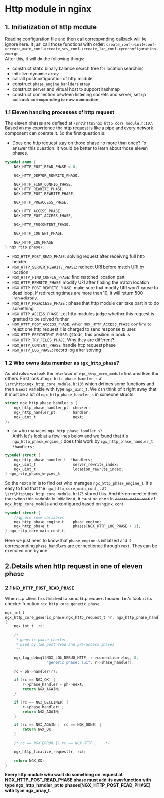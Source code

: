 # Http module in nginx
## 1. Initialization of http module
Reading configuration file and then call corresponding callback will be ignore here. It just call those functions with order: `create_conf->init+conf->create_main_conf->create_srv_conf->create_loc_conf->preconfiguration->merge`.  
After this, it will do the following things:  
- construct static binary balance search tree for location searching  
- initialize dynamic array  
- call all postconfiguration of http module
- construct `phase_engine_hanlders` array
- construct server and virtual host to support hashmap
- construct connection bewteen listening sockets and server, set up callback corresponding to new connection  


### 1.1 Eleven handling processes of http request
The eleven phases are defined at `\src\http\ngx_http_core_module.h:107`. Based on my experience the http request is like a pipe and every network component can operate it. So the first question is:  
- Does one http request stay on those phase no more than once?  To answer this question, it would be better to learn about those eleven phases.  
```c
typedef enum {
    NGX_HTTP_POST_READ_PHASE = 0,

    NGX_HTTP_SERVER_REWRITE_PHASE,

    NGX_HTTP_FIND_CONFIG_PHASE,
    NGX_HTTP_REWRITE_PHASE,
    NGX_HTTP_POST_REWRITE_PHASE,

    NGX_HTTP_PREACCESS_PHASE,

    NGX_HTTP_ACCESS_PHASE,
    NGX_HTTP_POST_ACCESS_PHASE,

    NGX_HTTP_PRECONTENT_PHASE,

    NGX_HTTP_CONTENT_PHASE,

    NGX_HTTP_LOG_PHASE
} ngx_http_phases;
```

- `NGX_HTTP_POST_READ_PHASE`: solving request after receiving full http header  
- `NGX_HTTP_SERVER_REWRITE_PHASE`: redirect URI before match URI by location
- `NGX_HTTP_FIND_CONFIG_PHASE`:  find matched location part
- `NGX_HTTP_REWRITE_PHASE`:  modify URI after finding the match location  
- `NGX_HTTP_POST_REWRITE_PHASE`: make sure that modify URI won't cause to dead loop. If redirecting times are more than 10, it will return 500 immediately.  
- `NGX_HTTP_PREACCESS_PHASE` : phase that http module can take part in to do something  
- `NGX_HTTP_ACCESS_PHASE`: Let http modules judge whether this request is granted to be solved further  
- `NGX_HTTP_POST_ACCESS_PHASE`: when `NGX_HTTP_ACCESS_PHASE` confirm to reject one http request it is charged to send response to user.  
- `NGX_HTTP_PRECONTENT_PHASE`: @todo, this position in book is `NGX_HTTP_TRY_FILES_PHASE`. Why they are different?
- `NGX_HTTP_CONTENT_PHASE`: handle http request phase
- `NGX_HTTP_LOG_PHASE`: record log after solving  


### 1.2 Who owns data member as `ngx_http_phase`?  
As old rules we look the interface of `ngx_http_core_module` first and then the others. First look at `ngx_http_phase_handler_s` at `\src\http\ngx_http_core_module.h:133` which defines some functions and then a `next` variable with type `ngx_uint_t`. We can think of it right away that it must be a lot of `ngx_http_phase_handler_s` in someone structs.   
```c
struct ngx_http_phase_handler_s {
    ngx_http_phase_handler_pt  checker;
    ngx_http_handler_pt        handler;
    ngx_uint_t                 next;
};
``` 
- so who manages `ngx_http_phase_handler_s`?  
Ahhh let's look at a few lines below and we found that it's `ngx_http_phase_engine_t` does this work by `ngx_http_phase_handler_t  *handlers;`.
```c
typedef struct {
    ngx_http_phase_handler_t  *handlers;
    ngx_uint_t                 server_rewrite_index;
    ngx_uint_t                 location_rewrite_index;
} ngx_http_phase_engine_t;
```
So the next aim is to find out who manages `ngx_http_phase_engine_t`. It's easy to find that the `ngx_http_core_main_conf_t` at `\src\http\ngx_http_core_module.h:176` stored this. ~~And it's no need to think that when this variable is initialized, it must be done in `create_main_conf` of `ngx_http_core_module` and configured based on `nginx.conf`.~~  
```c
typedef struct {
    //ignore some variables
    ngx_http_phase_engine_t    phase_engine;
    ngx_http_phase_t           phases[NGX_HTTP_LOG_PHASE + 1];
} ngx_http_core_main_conf_t;
```
Here we just need to know that `phase_engine` is initialzed and it corresponding `phase_handler`s are connectioned through `next`. They can be executed one by one.  

## 2.Details when http request in one of eleven phase
### 2.1 `NGX_HTTP_POST_READ_PHASE`  
When tcp client has finished to send http request header. Let's look at its checker function `ngx_http_core_generic_phase`.  
```c
ngx_int_t
ngx_http_core_generic_phase(ngx_http_request_t *r, ngx_http_phase_handler_t *ph)
{
    ngx_int_t  rc;

    /*
     * generic phase checker,
     * used by the post read and pre-access phases
     */

    ngx_log_debug1(NGX_LOG_DEBUG_HTTP, r->connection->log, 0,
                   "generic phase: %ui", r->phase_handler);

    rc = ph->handler(r);

    if (rc == NGX_OK) {
        r->phase_handler = ph->next;
        return NGX_AGAIN;
    }

    if (rc == NGX_DECLINED) {
        r->phase_handler++;
        return NGX_AGAIN;
    }

    if (rc == NGX_AGAIN || rc == NGX_DONE) {
        return NGX_OK;
    }

    /* rc == NGX_ERROR || rc == NGX_HTTP_...  */

    ngx_http_finalize_request(r, rc);

    return NGX_OK;
}
```
**Every http module who want do something on request at NGX_HTTP_POST_READ_PHASE phase must add its own function with type ngx_http_handler_pt to phases[NGX_HTTP_POST_READ_PHASE] with type ngx_array_t**. 